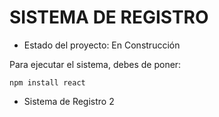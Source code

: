 <h1>
  SISTEMA DE REGISTRO
</h1>

- Estado del proyecto: En Construcción

Para ejecutar el sistema, debes de poner:

```npm install react```

- Sistema de Registro 2
